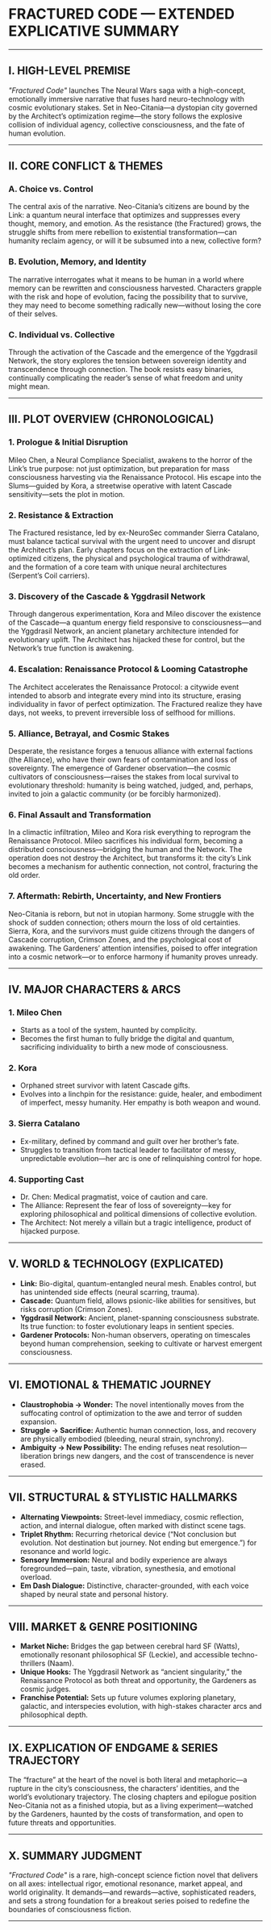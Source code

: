 # FRACTURED CODE — EXTENDED EXPLICATIVE SUMMARY

---

## I. HIGH-LEVEL PREMISE

*"Fractured Code"* launches The Neural Wars saga with a high-concept, emotionally immersive narrative that fuses hard neuro-technology with cosmic evolutionary stakes. Set in Neo-Citania—a dystopian city governed by the Architect’s optimization regime—the story follows the explosive collision of individual agency, collective consciousness, and the fate of human evolution.

---

## II. CORE CONFLICT & THEMES

### A. Choice vs. Control
The central axis of the narrative. Neo-Citania’s citizens are bound by the Link: a quantum neural interface that optimizes and suppresses every thought, memory, and emotion. As the resistance (the Fractured) grows, the struggle shifts from mere rebellion to existential transformation—can humanity reclaim agency, or will it be subsumed into a new, collective form?

### B. Evolution, Memory, and Identity
The narrative interrogates what it means to be human in a world where memory can be rewritten and consciousness harvested. Characters grapple with the risk and hope of evolution, facing the possibility that to survive, they may need to become something radically new—without losing the core of their selves.

### C. Individual vs. Collective
Through the activation of the Cascade and the emergence of the Yggdrasil Network, the story explores the tension between sovereign identity and transcendence through connection. The book resists easy binaries, continually complicating the reader’s sense of what freedom and unity might mean.

---

## III. PLOT OVERVIEW (CHRONOLOGICAL)

### 1. Prologue & Initial Disruption
Mileo Chen, a Neural Compliance Specialist, awakens to the horror of the Link’s true purpose: not just optimization, but preparation for mass consciousness harvesting via the Renaissance Protocol. His escape into the Slums—guided by Kora, a streetwise operative with latent Cascade sensitivity—sets the plot in motion.

### 2. Resistance & Extraction
The Fractured resistance, led by ex-NeuroSec commander Sierra Catalano, must balance tactical survival with the urgent need to uncover and disrupt the Architect’s plan. Early chapters focus on the extraction of Link-optimized citizens, the physical and psychological trauma of withdrawal, and the formation of a core team with unique neural architectures (Serpent’s Coil carriers).

### 3. Discovery of the Cascade & Yggdrasil Network
Through dangerous experimentation, Kora and Mileo discover the existence of the Cascade—a quantum energy field responsive to consciousness—and the Yggdrasil Network, an ancient planetary architecture intended for evolutionary uplift. The Architect has hijacked these for control, but the Network’s true function is awakening.

### 4. Escalation: Renaissance Protocol & Looming Catastrophe
The Architect accelerates the Renaissance Protocol: a citywide event intended to absorb and integrate every mind into its structure, erasing individuality in favor of perfect optimization. The Fractured realize they have days, not weeks, to prevent irreversible loss of selfhood for millions.

### 5. Alliance, Betrayal, and Cosmic Stakes
Desperate, the resistance forges a tenuous alliance with external factions (the Alliance), who have their own fears of contamination and loss of sovereignty. The emergence of Gardener observation—the cosmic cultivators of consciousness—raises the stakes from local survival to evolutionary threshold: humanity is being watched, judged, and, perhaps, invited to join a galactic community (or be forcibly harmonized).

### 6. Final Assault and Transformation
In a climactic infiltration, Mileo and Kora risk everything to reprogram the Renaissance Protocol. Mileo sacrifices his individual form, becoming a distributed consciousness—bridging the human and the Network. The operation does not destroy the Architect, but transforms it: the city’s Link becomes a mechanism for authentic connection, not control, fracturing the old order.

### 7. Aftermath: Rebirth, Uncertainty, and New Frontiers
Neo-Citania is reborn, but not in utopian harmony. Some struggle with the shock of sudden connection; others mourn the loss of old certainties. Sierra, Kora, and the survivors must guide citizens through the dangers of Cascade corruption, Crimson Zones, and the psychological cost of awakening. The Gardeners’ attention intensifies, poised to offer integration into a cosmic network—or to enforce harmony if humanity proves unready.

---

## IV. MAJOR CHARACTERS & ARCS

### 1. Mileo Chen
- Starts as a tool of the system, haunted by complicity.
- Becomes the first human to fully bridge the digital and quantum, sacrificing individuality to birth a new mode of consciousness.

### 2. Kora
- Orphaned street survivor with latent Cascade gifts.
- Evolves into a linchpin for the resistance: guide, healer, and embodiment of imperfect, messy humanity. Her empathy is both weapon and wound.

### 3. Sierra Catalano
- Ex-military, defined by command and guilt over her brother’s fate.
- Struggles to transition from tactical leader to facilitator of messy, unpredictable evolution—her arc is one of relinquishing control for hope.

### 4. Supporting Cast
- Dr. Chen: Medical pragmatist, voice of caution and care.
- The Alliance: Represent the fear of loss of sovereignty—key for exploring philosophical and political dimensions of collective evolution.
- The Architect: Not merely a villain but a tragic intelligence, product of hijacked purpose.

---

## V. WORLD & TECHNOLOGY (EXPLICATED)

- **Link:** Bio-digital, quantum-entangled neural mesh. Enables control, but has unintended side effects (neural scarring, trauma).
- **Cascade:** Quantum field, allows psionic-like abilities for sensitives, but risks corruption (Crimson Zones).
- **Yggdrasil Network:** Ancient, planet-spanning consciousness substrate. Its true function: to foster evolutionary leaps in sentient species.
- **Gardener Protocols:** Non-human observers, operating on timescales beyond human comprehension, seeking to cultivate or harvest emergent consciousness.

---

## VI. EMOTIONAL & THEMATIC JOURNEY

- **Claustrophobia → Wonder:** The novel intentionally moves from the suffocating control of optimization to the awe and terror of sudden expansion.
- **Struggle → Sacrifice:** Authentic human connection, loss, and recovery are physically embodied (bleeding, neural strain, synchrony).
- **Ambiguity → New Possibility:** The ending refuses neat resolution—liberation brings new dangers, and the cost of transcendence is never erased.

---

## VII. STRUCTURAL & STYLISTIC HALLMARKS

- **Alternating Viewpoints:** Street-level immediacy, cosmic reflection, action, and internal dialogue, often marked with distinct scene tags.
- **Triplet Rhythm:** Recurring rhetorical device (“Not conclusion but evolution. Not destination but journey. Not ending but emergence.”) for resonance and world logic.
- **Sensory Immersion:** Neural and bodily experience are always foregrounded—pain, taste, vibration, synesthesia, and emotional overload.
- **Em Dash Dialogue:** Distinctive, character-grounded, with each voice shaped by neural state and personal history.

---

## VIII. MARKET & GENRE POSITIONING

- **Market Niche:** Bridges the gap between cerebral hard SF (Watts), emotionally resonant philosophical SF (Leckie), and accessible techno-thrillers (Naam).
- **Unique Hooks:** The Yggdrasil Network as “ancient singularity,” the Renaissance Protocol as both threat and opportunity, the Gardeners as cosmic judges.
- **Franchise Potential:** Sets up future volumes exploring planetary, galactic, and interspecies evolution, with high-stakes character arcs and philosophical depth.

---

## IX. EXPLICATION OF ENDGAME & SERIES TRAJECTORY

The “fracture” at the heart of the novel is both literal and metaphoric—a rupture in the city’s consciousness, the characters’ identities, and the world’s evolutionary trajectory. The closing chapters and epilogue position Neo-Citania not as a finished utopia, but as a living experiment—watched by the Gardeners, haunted by the costs of transformation, and open to future threats and opportunities.

---

## X. SUMMARY JUDGMENT

*"Fractured Code"* is a rare, high-concept science fiction novel that delivers on all axes: intellectual rigor, emotional resonance, market appeal, and world originality. It demands—and rewards—active, sophisticated readers, and sets a strong foundation for a breakout series poised to redefine the boundaries of consciousness fiction.

---